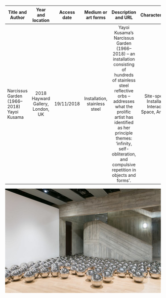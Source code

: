  Title and Author      | Year and location    | Access date |  Medium or art forms | Description and URL | Characteristic(s)
 -------- | :-----------:  | :-----------: | :-----------: | :-----------: | :-----------:
 Narcissus Garden (1966–2018) Yayoi Kusama |2018 Hayward Gallery, London, UK   | 19/11/2018   |  Installation, stainless steel | Yayoi Kusama’s Narcissus Garden (1966–2018) – an installation consisting of hundreds of stainless steel reflective orbs – addresses what the prolific artist has identified as her principle themes: ‘infinity, self-obliteration, and compulsive repetition in objects and forms’. | Site-specific, Installation, Interactive, Space, Analogue



![image](https://github.com/lyxleo/post-digital/blob/master/5.jpg)
